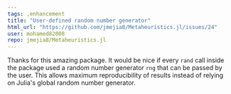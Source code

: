 ```yaml
---
tags: ,enhancement
title: "User-defined random number generator"
html_url: "https://github.com/jmejia8/Metaheuristics.jl/issues/24"
user: mohamed82008
repo: jmejia8/Metaheuristics.jl
---
```


Thanks for this amazing package. It would be nice if every `rand` call inside the package used a random number generator `rng` that can be passed by the user. This allows maximum reproducibility of results instead of relying on Julia's global random number generator.